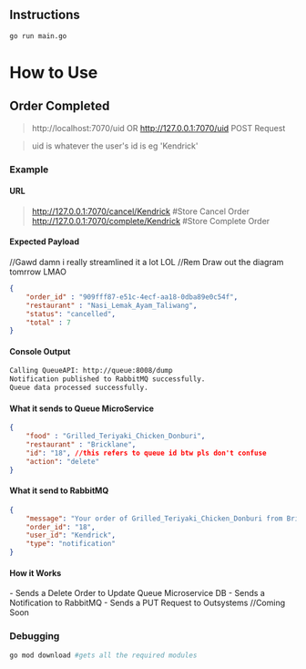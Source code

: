 ## Instructions
```bash
go run main.go
```

<h1>How to Use</h1>

<h2>Order Completed</h2>

>http://localhost:7070/uid OR http://127.0.0.1:7070/uid
>POST Request

>uid is whatever the user's id is eg 'Kendrick'

<h3>Example</h3>

<h4>URL</h4>

>http://127.0.0.1:7070/cancel/Kendrick #Store Cancel Order 
>http://127.0.0.1:7070/complete/Kendrick #Store Complete Order

<h4>Expected Payload</h4>

//Gawd damn i really streamlined it a lot LOL
//Rem Draw out the diagram tomrrow LMAO
```json
{
    "order_id" : "909fff87-e51c-4ecf-aa18-0dba89e0c54f",
    "restaurant" : "Nasi_Lemak_Ayam_Taliwang",
    "status": "cancelled",
    "total" : 7
}
```

<h4>Console Output</h4>

```bash
Calling QueueAPI: http://queue:8008/dump
Notification published to RabbitMQ successfully.
Queue data processed successfully.
```

<h4>What it sends to Queue MicroService</h4>

```json
{
    "food" : "Grilled_Teriyaki_Chicken_Donburi",
    "restaurant" : "Bricklane",
    "id": "18", //this refers to queue id btw pls don't confuse
    "action": "delete"
}
```

<h4>What it send to RabbitMQ</h4>

```json
{
    "message": "Your order of Grilled_Teriyaki_Chicken_Donburi from Bricklane has been successfully completed and is ready for pickup!",
    "order_id": "18",
    "user_id": "Kendrick",
    "type": "notification" 
}
```

<h4>How it Works</h4> 
- Sends a Delete Order to Update Queue Microservice DB
- Sends a Notification to RabbitMQ
- Sends a PUT Request to Outsystems //Coming Soon


### Debugging 
```bash
go mod download #gets all the required modules
```